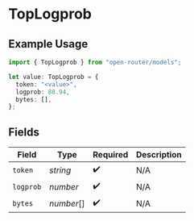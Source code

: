 # TopLogprob

## Example Usage

```typescript
import { TopLogprob } from "open-router/models";

let value: TopLogprob = {
  token: "<value>",
  logprob: 88.94,
  bytes: [],
};
```

## Fields

| Field              | Type               | Required           | Description        |
| ------------------ | ------------------ | ------------------ | ------------------ |
| `token`            | *string*           | :heavy_check_mark: | N/A                |
| `logprob`          | *number*           | :heavy_check_mark: | N/A                |
| `bytes`            | *number*[]         | :heavy_check_mark: | N/A                |